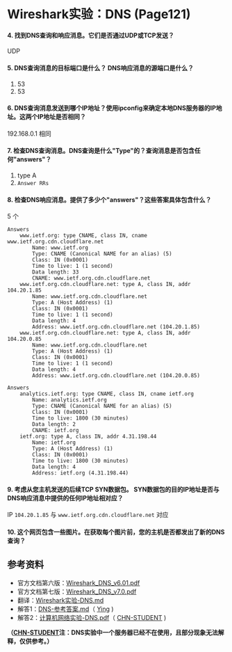 # Wireshark实验：DNS (Page121)
#### 4. 找到DNS查询和响应消息。它们是否通过UDP或TCP发送？
UDP
#### 5. DNS查询消息的目标端口是什么？ DNS响应消息的源端口是什么？
1. 53
2. 53
#### 6. DNS查询消息发送到哪个IP地址？使用ipconfig来确定本地DNS服务器的IP地址。这两个IP地址是否相同？
192.168.0.1 相同
#### 7. 检查DNS查询消息。DNS查询是什么"Type"的？查询消息是否包含任何"answers"？
1. type A
2. `Answer RRs`
#### 8. 检查DNS响应消息。提供了多少个"answers"？这些答案具体包含什么？
5 个
```
Answers
    www.ietf.org: type CNAME, class IN, cname www.ietf.org.cdn.cloudflare.net
        Name: www.ietf.org
        Type: CNAME (Canonical NAME for an alias) (5)
        Class: IN (0x0001)
        Time to live: 1 (1 second)
        Data length: 33
        CNAME: www.ietf.org.cdn.cloudflare.net
    www.ietf.org.cdn.cloudflare.net: type A, class IN, addr 104.20.1.85
        Name: www.ietf.org.cdn.cloudflare.net
        Type: A (Host Address) (1)
        Class: IN (0x0001)
        Time to live: 1 (1 second)
        Data length: 4
        Address: www.ietf.org.cdn.cloudflare.net (104.20.1.85)
    www.ietf.org.cdn.cloudflare.net: type A, class IN, addr 104.20.0.85
        Name: www.ietf.org.cdn.cloudflare.net
        Type: A (Host Address) (1)
        Class: IN (0x0001)
        Time to live: 1 (1 second)
        Data length: 4
        Address: www.ietf.org.cdn.cloudflare.net (104.20.0.85)
```
```
Answers
    analytics.ietf.org: type CNAME, class IN, cname ietf.org
        Name: analytics.ietf.org
        Type: CNAME (Canonical NAME for an alias) (5)
        Class: IN (0x0001)
        Time to live: 1800 (30 minutes)
        Data length: 2
        CNAME: ietf.org
    ietf.org: type A, class IN, addr 4.31.198.44
        Name: ietf.org
        Type: A (Host Address) (1)
        Class: IN (0x0001)
        Time to live: 1800 (30 minutes)
        Data length: 4
        Address: ietf.org (4.31.198.44)
```
#### 9. 考虑从您主机发送的后续TCP SYN数据包。 SYN数据包的目的IP地址是否与DNS响应消息中提供的任何IP地址相对应？
IP `104.20.1.85` 与 `www.ietf.org.cdn.cloudflare.net` 对应
#### 10. 这个网页包含一些图片。在获取每个图片前，您的主机是否都发出了新的DNS查询？


## 参考资料
* 官方文档第六版：[Wireshark_DNS_v6.01.pdf](https://github.com/moranzcw/Computer-Networking-A-Top-Down-Approach-NOTES/blob/master/WiresharkLab/Wireshark实验-DNS/Wireshark_DNS_v6.01.pdf)
* 官方文档第七版：[Wireshark_DNS_v7.0.pdf](https://github.com/moranzcw/Computer-Networking-A-Top-Down-Approach-NOTES/blob/master/WiresharkLab/Wireshark实验-DNS/Wireshark_DNS_v7.0.pdf)
* 翻译：[Wireshark实验-DNS.md](https://github.com/moranzcw/Computer-Networking-A-Top-Down-Approach-NOTES/blob/master/WiresharkLab/Wireshark实验-DNS/Wireshark实验-DNS.md)
* 解答1：[DNS-参考答案.md](https://github.com/moranzcw/Computer-Networking-A-Top-Down-Approach-NOTES/blob/master/WiresharkLab/Wireshark实验-DNS/DNS-参考答案.md)（ [Ying](https://github.com/IrisZhang) )
* 解答2：[计算机网络实验-DNS.pdf](https://github.com/moranzcw/Computer-Networking-A-Top-Down-Approach-NOTES/blob/master/WiresharkLab/Wireshark实验-DNS/计算机网络实验-DNS.pdf)（ [CHN-STUDENT](https://github.com/chn-student) )

**（[CHN-STUDENT](https://github.com/chn-student)注：DNS实验中一个服务器已经不在使用，且部分现象无法解释，仅供参考。）**
